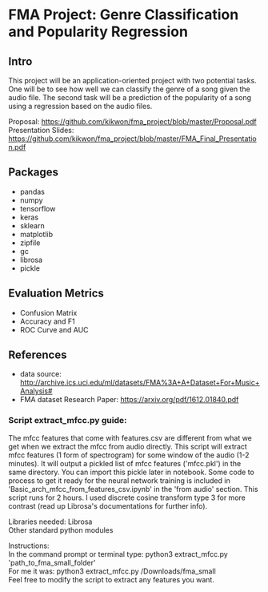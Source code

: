 # FMA Project: Genre Classification and Popularity Regression

## Intro
This project will be an application-oriented project with two potential tasks.  One will be to see how well we can classify the genre of a song given the audio file.  The second task will be a prediction of the popularity of a song using a regression based on the audio files.

Proposal: https://github.com/kikwon/fma_project/blob/master/Proposal.pdf
Presentation Slides: https://github.com/kikwon/fma_project/blob/master/FMA_Final_Presentation.pdf

## Packages
* pandas
* numpy
* tensorflow
* keras
* sklearn
* matplotlib
* zipfile
* gc
* librosa
* pickle

## Evaluation Metrics
* Confusion Matrix
* Accuracy and F1
* ROC Curve and AUC

## References
* data source: http://archive.ics.uci.edu/ml/datasets/FMA%3A+A+Dataset+For+Music+Analysis#
* FMA dataset Research Paper: https://arxiv.org/pdf/1612.01840.pdf

### Script extract_mfcc.py guide:  
The mfcc features that come with features.csv are different from what we get when we extract the mfcc from audio directly. This script will extract mfcc features (1 form of spectrogram) for some window of the audio (1-2 minutes). It will output a pickled list of mfcc features ('mfcc.pkl') in the same directory. You can import this pickle later in notebook. Some code to process to get it ready for the neural network training is included in 'Basic_arch_mfcc_from_features_csv.ipynb' in the 'from audio' section. This script runs for 2 hours. I used discrete cosine transform type 3 for more contrast (read up Librosa's documentations for further info).

Libraries needed:
Librosa  
Other standard python modules

Instructions:  
In the command prompt or terminal type:
python3 extract_mfcc.py 'path_to_fma_small_folder'  
For me it was: python3 extract_mfcc.py /Downloads/fma_small  
Feel free to modify the script to extract any features you want.
